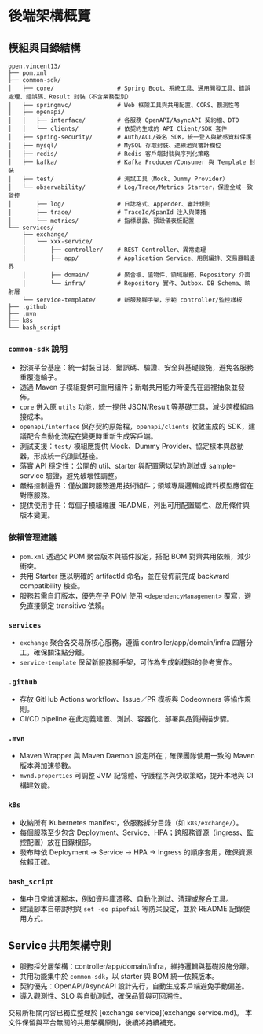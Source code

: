 # 後端架構概覽

## 模組與目錄結構
```
open.vincent13/
├── pom.xml
├── common-sdk/
│   ├── core/                  # Spring Boot、系統工具、通用開發工具、錯誤處理、錯誤碼、Result 封裝（不含業務型別）
│   ├── springmvc/             # Web 框架工具與共用配置、CORS、觀測性等
│   ├── openapi/
│   │   ├── interface/         # 各服務 OpenAPI/AsyncAPI 契約檔、DTO
│   │   └── clients/           # 依契約生成的 API Client/SDK 套件
│   ├── spring-security/       # Auth/ACL/簽名 SDK，統一登入與敏感資料保護
│   ├── mysql/                 # MySQL 存取封裝、連線池與審計欄位
│   ├── redis/                 # Redis 客戶端封裝與序列化策略
│   ├── kafka/                 # Kafka Producer/Consumer 與 Template 封裝
│   ├── test/                  # 測試工具（Mock、Dummy Provider）
│   └── observability/         # Log/Trace/Metrics Starter，保證全域一致監控
│       ├── log/               # 日誌格式、Appender、審計規則
│       ├── trace/             # TraceId/SpanId 注入與傳播
│       └── metrics/           # 指標暴露、預設儀表板配置
└── services/
    ├── exchange/
    │   └── xxx-service/
    │       ├── controller/    # REST Controller、異常處理
    │       ├── app/           # Application Service、用例編排、交易邏輯邊界
    │       ├── domain/        # 聚合根、值物件、領域服務、Repository 介面
    │       └── infra/         # Repository 實作、Outbox、DB Schema、映射層
    └── service-template/      # 新服務腳手架，示範 controller/監控樣板
├── .github
├── .mvn
├── k8s
└── bash_script
```

### `common-sdk` 說明
- 扮演平台基座：統一封裝日誌、錯誤碼、驗證、安全與基礎設施，避免各服務重覆造輪子。
- 透過 Maven 子模組提供可重用組件；新增共用能力時優先在這裡抽象並發佈。
- `core` 併入原 `utils` 功能，統一提供 JSON/Result 等基礎工具，減少跨模組串接成本。
- `openapi/interface` 保存契約原始檔，`openapi/clients` 收斂生成的 SDK，建議配合自動化流程在變更時重新生成客戶端。
- 測試支援：`test/` 模組應提供 Mock、Dummy Provider、協定樣本與啟動器，形成統一的測試基座。
- 落實 API 穩定性：公開的 util、starter 與配置需以契約測試或 sample-service 驗證，避免破壞性調整。
- 嚴格控制邊界：僅放置跨服務通用技術組件；領域專屬邏輯或資料模型應留在對應服務。
- 提供使用手冊：每個子模組維護 README，列出可用配置屬性、啟用條件與版本變更。

### 依賴管理建議
- `pom.xml` 透過父 POM 聚合版本與插件設定，搭配 BOM 對齊共用依賴，減少衝突。
- 共用 Starter 應以明確的 artifactId 命名，並在發佈前完成 backward compatibility 檢查。
- 服務若需自訂版本，優先在子 POM 使用 `<dependencyManagement>` 覆寫，避免直接鎖定 transitive 依賴。

### `services`
- `exchange` 聚合各交易所核心服務，遵循 controller/app/domain/infra 四層分工，確保關注點分離。
- `service-template` 保留新服務腳手架，可作為生成新模組的參考實作。

### `.github`
- 存放 GitHub Actions workflow、Issue／PR 模板與 Codeowners 等協作規則。
- CI/CD pipeline 在此定義建置、測試、容器化、部署與品質掃描步驟。

### `.mvn`
- Maven Wrapper 與 Maven Daemon 設定所在；確保團隊使用一致的 Maven 版本與加速參數。
- `mvnd.properties` 可調整 JVM 記憶體、守護程序與快取策略，提升本地與 CI 構建效能。

### `k8s`
- 收納所有 Kubernetes manifest，依服務拆分目錄（如 `k8s/exchange/`）。
- 每個服務至少包含 Deployment、Service、HPA；跨服務資源（ingress、監控配置）放在目錄根部。
- 發布時依 Deployment → Service → HPA → Ingress 的順序套用，確保資源依賴正確。

### `bash_script`
- 集中日常維運腳本，例如資料庫遷移、自動化測試、清理或整合工具。
- 建議腳本自帶說明與 `set -eo pipefail` 等防呆設定，並於 README 記錄使用方式。

## Service 共用架構守則
- 服務採分層架構：controller/app/domain/infra，維持邏輯與基礎設施分離。
- 共用功能集中於 `common-sdk`，以 starter 與 BOM 統一依賴版本。
- 契約優先：OpenAPI/AsyncAPI 設計先行，自動生成客戶端避免手動偏差。
- 導入觀測性、SLO 與自動測試，確保品質與可回溯性。

交易所相關內容已獨立整理於 [exchange service](exchange service.md)。
本文件保留與平台無關的共用架構原則，後續將持續補充。
